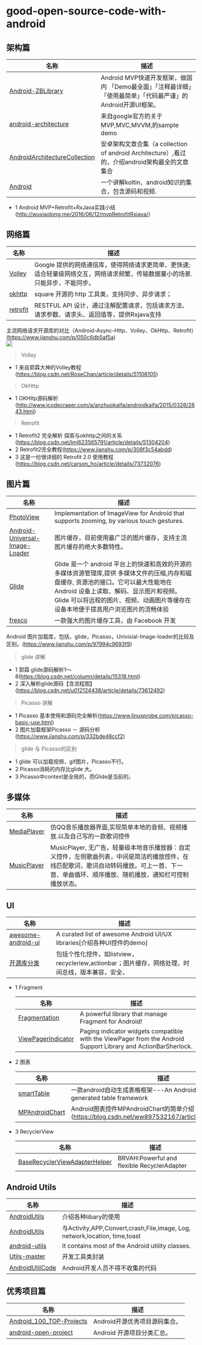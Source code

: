 # good-open-source-code-with-android

## 架构篇      
  名称                                                                 |               描述  
  -|                                                                  -|  
  [Android-ZBLibrary](https://github.com/TommyLemon/Android-ZBLibrary) | Android MVP快速开发框架，做国内 「Demo最全面」「注释最详细」「使用最简单」「代码最严谨」的Android开源UI框架。  
  [android-architecture](https://github.com/googlesamples/android-architecture)|来自google官方的关于MVP,MVC,MVVM,的sample demo
  [AndroidArchitectureCollection](https://github.com/CameloeAnthony/AndroidArchitectureCollection)|安卓架构文章合集（a collection of android Architecture）,看过的，介绍android架构最全的文章集合
  [Android](https://github.com/open-android/Android)|一个讲解koltin、android知识的集合，包含源码和视频.
  * 1 Android MVP+Retrofit+RxJava实践小结(http://wuxiaolong.me/2016/06/12/mvpRetrofitRxjava/)
    
## 网络篇
  名称                                                                 |               描述  
  -|                                                                  -|  
  [Volley](https://android.googlesource.com/platform/frameworks/volley)|Google 提供的网络通信库，使得网络请求更简单、更快速;适合轻量级网络交互，网络请求频繁，传输数据量小的场景.只能异步，不能同步。
  [okhttp](https://github.com/square/okhttp)|square 开源的 http 工具类，支持同步、异步请求；
  [retrofit](https://github.com/square/retrofit)|RESTFUL API 设计，通过注解配置请求，包括请求方法、请求参数、请求头、返回值等，提供Rxjava支持
  
  主流网络请求开源库的对比（Android-Async-Http、Volley、OkHttp、Retrofit）(https://www.jianshu.com/p/050c6db5af5a)   
  ![](https://upload-images.jianshu.io/upload_images/944365-f48072d21b613aaf.png)   
  >Volley
  * 1 来自郭霖大神的Volley教程(https://blog.csdn.net/RoseChan/article/details/51108105)
  >OkHttp
  * 1 OKHttp源码解析(http://www.jcodecraeer.com/a/anzhuokaifa/androidkaifa/2015/0326/2643.html)
  >Retrofit
  * 1 Retrofit2 完全解析 探索与okhttp之间的关系(https://blog.csdn.net/lmj623565791/article/details/51304204)
  * 2 Retrofit2完全教程(https://www.jianshu.com/p/308f3c54abdd)
  * 3 这是一份很详细的 Retrofit 2.0 使用教程(https://blog.csdn.net/carson_ho/article/details/73732076)
## 图片篇
  名称                                                                 |               描述  
  -|                                                                  -|  
  [PhotoView](https://github.com/chrisbanes/PhotoView)|Implementation of ImageView for Android that supports zooming, by various touch gestures.
  [Android-Universal-Image-Loader](https://github.com/nostra13/Android-Universal-Image-Loader)|图片缓存，目前使用最广泛的图片缓存，支持主流图片缓存的绝大多数特性。
  [Glide](https://github.com/bumptech/glide)|Glide 是一个 android 平台上的快速和高效的开源的多媒体资源管理库,提供 多媒体文件的压缩,内存和磁盘缓存, 资源池的接口。它可以最大性能地在 Android 设备上读取、解码、显示图片和视频。Glide 可以将远程的图片、视频、动画图片等缓存在设备本地便于提高用户浏览图片的流畅体验
  [fresco](https://github.com/facebook/fresco)|一款强大的图片缓存工具，由 Facebook 开发
  
Android 图片加载库，包括，glide，Picasso，Univisial-Image-loader的比较及区别。(https://www.jianshu.com/p/97994c9693f9)      
 >glide 讲解
 * 1 郭霖 glide源码解析1～8(https://blog.csdn.net/column/details/15318.html)
 * 2 深入解析glide源码【含流程图】(https://blog.csdn.net/u012124438/article/details/73612492)
 >Picasso 讲解
 * 1 Picasso 基本使用和源码完全解析(https://www.linuxprobe.com/picasso-basic-use.html)
 * 2 图片加载框架Picasso － 源码分析(https://www.jianshu.com/p/332bde48ccf2)
 >glide 与 Picasso的区别
 * 1 glide 可以加载视频，gif图片，Picasso不行。
 * 2 Picasso消耗的内存比glide 大。
 * 3 Picasso中context是全局的，而Glide是当前的。
  
## 多媒体  
  名称                                                                 |               描述  
  -|                                                                  -|  
  [MediaPlayer](https://github.com/QiMengChao/MediaPlayer)|仿QQ音乐播放器界面,实现简单本地的音频、视频播放.以及自己写的一款歌词控件
  [MusicPlayer](https://github.com/caohaoping/MusicPlayer)|MusicPlayer, 无广告，轻量级本地音乐播放器：自定义控件，左侧歌曲列表，中间是简洁的播放控件，在线匹配歌词，歌词自动转码播放。可上一首、下一首、单曲循环、顺序播放、随机播放，通知栏可控制播放状态。
  
## UI
  名称                                                                 |               描述  
  -|                                                                  -|  
  [awesome-android-ui](https://github.com/wasabeef/awesome-android-ui)|A curated list of awesome Android UI/UX libraries[介绍各种UI控件的demo]
  [开源库分类](https://blog.csdn.net/dpl12/article/details/78252974)|包括个性化控件，如listview，recycleriew,actionbar；图片缓存，网络处理，时间总线，版本兼容，安全，
  
* 1 Fragment     

  名称                                                                 |               描述  
  -|                                                                  -|  
  [Fragmentation](https://github.com/YoKeyword/Fragmentation)          |A powerful library that manage Fragment for Android!
  [ViewPagerIndicator](https://github.com/GongHuixue/ViewPagerIndicator)|Paging indicator widgets compatible with the ViewPager from the Android Support Library and ActionBarSherlock.
* 2 图表  

  名称                                                                 |               描述  
  -|                                                                  -|  
  [smartTable](https://github.com/huangyanbin/smartTable)          |一款android自动生成表格框架---An Android automatically generated table framework 
  [MPAndroidChart](https://github.com/PhilJay/MPAndroidChart)|Android图表控件MPAndroidChart的简单介绍(https://blog.csdn.net/ww897532167/article/details/77334345)
  
* 3 RecyclerView

  名称                                                                 |               描述  
  -|                                                                  -|  
  [BaseRecyclerViewAdapterHelper](https://github.com/GongHuixue/BaseRecyclerViewAdapterHelper)|BRVAH:Powerful and flexible RecyclerAdapter
  
  
## Android Utils
  名称                                                                 |               描述  
  -|                                                                  -|  
  [AndroidUtils](https://github.com/Blizzard-liu/AndroidUtils)|介绍各种libary的使用
  [AndroidUtils](https://github.com/haoma2012/AndroidUtils)|与Activity,APP,Convert,crash,File,image, Log, network,location, time,toast
  [android-utils](https://github.com/jingle1267/android-utils)|It contains most of the Android utility classes. 
  [Utils-master](https://github.com/huangshuyuan/Utils-master)|开发工具类封装
  [AndroidUtilCode](https://blankj.com/2016/07/31/android-utils-code/)|Android开发人员不得不收集的代码

## 优秀项目篇
  名称                                                                 |               描述  
  -|                                                                  -|  
  [Android_100_TOP-Projects](https://github.com/dinpay0188/Android-open-source-project)|Android开源优秀项目源码集合。
  [android-open-project](https://github.com/Trinea/android-open-project)|Android 开源项目分类汇总。
